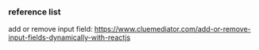 ### reference list
add or remove input field: https://www.cluemediator.com/add-or-remove-input-fields-dynamically-with-reactjs